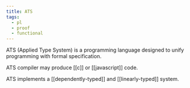 ```yaml
---
title: ATS
tags:
  - pl
  - proof
  - functional
---
```


ATS (Applied Type System) is a programming language designed to unify programming with formal specification.

ATS compiler may produce [[c]] or [[javascript]] code.

ATS implements a [[dependently-typed]] and [[linearly-typed]] system.

